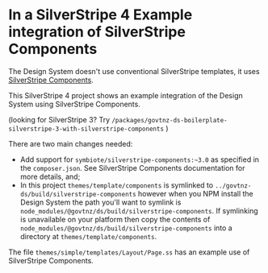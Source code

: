 # In a SilverStripe 4 Example integration of SilverStripe Components

The Design System doesn't use conventional SilverStripe templates, it uses [SilverStripe Components](https://github.com/symbiote/silverstripe-components).

This SilverStripe 4 project shows an example integration of the Design System using SilverStripe Components.

(looking for SilverStripe 3? Try `/packages/govtnz-ds-boilerplate-silverstripe-3-with-silverstripe-components` )

There are two main changes needed:

-   Add support for `symbiote/silverstripe-components:~3.0` as specified in the `composer.json`. See SilverStripe Components documentation for more details, and;
-   In this project `themes/template/components` is symlinked to `../govtnz-ds/build/silverstripe-components` however when you NPM install the Design System the path you'll want to symlink is `node_modules/@govtnz/ds/build/silverstripe-components`. If symlinking is unavailable on your platform then copy the contents of `node_modules/@govtnz/ds/build/silverstripe-components` into a directory at `themes/template/components`.

The file `themes/simple/templates/Layout/Page.ss` has an example use of SilverStripe Components.
